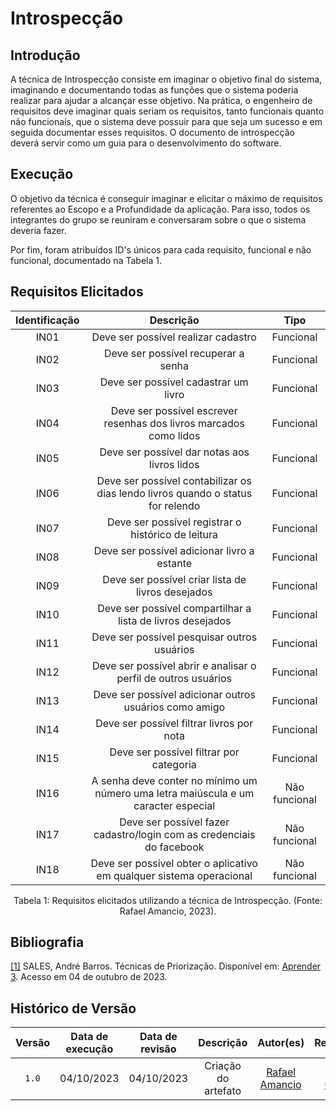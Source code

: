 # Introspecção

## Introdução

A técnica de Introspecção consiste em imaginar o objetivo final do sistema, imaginando e documentando todas as funções que o sistema poderia realizar para ajudar a alcançar esse objetivo. Na prática, o engenheiro de requisitos deve imaginar quais seriam os requisitos, tanto funcionais quanto não funcionais, que o sistema deve possuir para que seja um sucesso e em seguida documentar esses requisitos. O documento de introspecção deverá servir como um guia para o desenvolvimento do software.


## Execução

O objetivo da técnica é conseguir imaginar e elicitar o máximo de requisitos referentes ao Escopo e a Profundidade da aplicação. Para isso, todos os integrantes do grupo se reuniram e conversaram sobre o que o sistema deveria fazer.

Por fim, foram atribuídos ID's únicos para cada requisito, funcional e não funcional, documentado na Tabela 1.

## Requisitos Elicitados


| Identificação |                                                     Descrição                                                    |      Tipo      |
| :-----------: | :--------------------------------------------------------------------------------------------------------------: | :------------: |
|     IN01      |                                       Deve ser possível realizar cadastro                                        |  Funcional     |
|     IN02      |                                       Deve ser possível recuperar a senha                                        |  Funcional     |
|     IN03      |                                       Deve ser possível cadastrar um livro                                       |  Funcional     |
|     IN04      |                        Deve ser possível escrever resenhas dos livros marcados como lidos                        |  Funcional     |
|     IN05      |                                 Deve ser possível dar notas aos livros lidos                                     |  Funcional     |
|     IN06      |                 Deve ser possível contabilizar os dias lendo livros quando o status for relendo                  |  Funcional     |
|     IN07      |                               Deve ser possível registrar o histórico de leitura                                 |  Funcional     |
|     IN08      |                                   Deve ser possível adicionar livro a estante                                    |  Funcional     |
|     IN09      |                                Deve ser possível criar lista de livros desejados                                 |  Funcional     |
|     IN10      |                            Deve ser possível compartilhar a lista de livros desejados                            |  Funcional     |
|     IN11      |                                   Deve ser possível pesquisar outros usuários                                    |  Funcional     |
|     IN12      |                          Deve ser possível abrir e analisar o perfil de outros usuários                          |  Funcional     |
|     IN13      |                              Deve ser possível adicionar outros usuários como amigo                              |  Funcional     |
|     IN14      |                                    Deve ser possível filtrar livros por nota                                     |  Funcional     |
|     IN15      |                                     Deve ser possível filtrar por categoria                                      |  Funcional     |
|     IN16      |                A senha deve conter no mínimo um número uma letra maiúscula e um caracter especial                |  Não funcional |
|     IN17      |                      Deve ser possível fazer cadastro/login com as credenciais do facebook                       |  Não funcional |
|     IN18      |                       Deve ser possível obter o aplicativo em qualquer sistema operacional                       |  Não funcional |


<div style="text-align: center">
<p> Tabela 1: Requisitos elicitados utilizando a técnica de Introspecção. (Fonte: Rafael Amancio, 2023).</p>
</div>


## Bibliografia

<a id="aa" href="#a">[1]</a> SALES, André Barros. Técnicas de Priorização. Disponível em: [Aprender 3](https://aprender3.unb.br/pluginfile.php/2692772/mod_resource/content/2/Requisitos%20-%20Aula%2007.pdf). Acesso em 04 de outubro de 2023.

## Histórico de Versão

| Versão | Data de execução | Data de revisão |      Descrição      |                 Autor(es)                      |                     Revisor(es)                        |
| :----: | :--------------: | :-------------: | :-----------------: | :--------------------------------------------: | :----------------------------------------------------: |
| `1.0`  |    04/10/2023    |   04/10/2023    | Criação do artefato | [Rafael Amancio](https://github.com/Rafael-gc) | [Shaíne Oliveira](https://github.com/ShaineOliveira)   |

